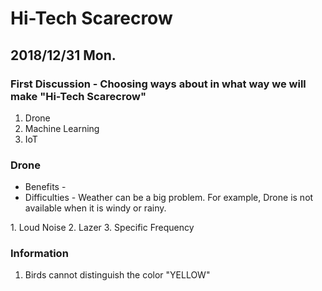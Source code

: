 # Hi-Tech Scarecrow

## 2018/12/31 Mon.

### First Discussion - Choosing ways about in what way we will make "Hi-Tech Scarecrow"
1. Drone
2. Machine Learning
3. IoT

### Drone
- Benefits - 
- Difficulties - Weather can be a big problem. For example, Drone is not available when it is windy or rainy.

<Solution>
  1. Loud Noise
  2. Lazer
  3. Specific Frequency
  
  
### Information
  1. Birds cannot distinguish the color "YELLOW"
